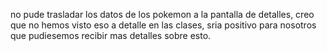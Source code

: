 no pude trasladar los datos de los pokemon a la pantalla de detalles, creo que no hemos visto eso a detalle en las clases, sria positivo para nosotros que pudiesemos recibir mas detalles sobre esto.
